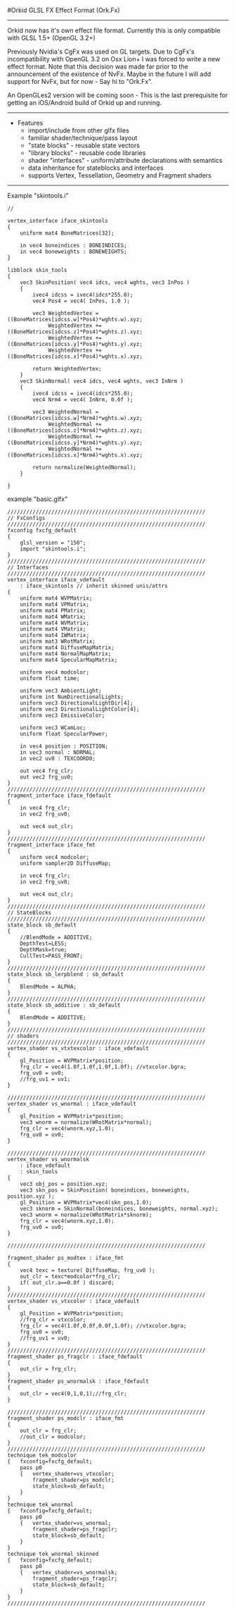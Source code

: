 #Orkid GLSL FX Effect Format (Ork.Fx)

---

Orkid now has it's own effect file format. Currently this is only compatible with GLSL 1.5+ (OpenGL 3.2+)

Previously Nvidia's CgFx was used on GL targets. Due to CgFx's incompatibility with OpenGL 3.2 on Osx Lion+ I was forced to write a new effect format. Note that this decision was made far prior to the announcement of the existence of NvFx. Maybe in the future I will add support for NvFx, but for now - Say hi to "Ork.Fx".

An OpenGLes2 version will be coming soon - This is the last prerequisite for getting an iOS/Android build of Orkid up and running.

---

* Features
	 - import/include from other glfx files 
	 - familiar shader/technique/pass layout
	 - "state blocks" - reusable state vectors
	 - "library blocks" - reusable code libraries
	 - shader "interfaces" - uniform/attribute declarations with semantics
	 - data inheritance for stateblocks and interfaces
	 - supports Vertex, Tessellation, Geometry and Fragment shaders

---

Example "skintools.i"

	//
	
	vertex_interface iface_skintools
	{
		uniform mat4 BoneMatrices[32];
	
		in vec4 boneindices : BONEINDICES;
		in vec4 boneweights : BONEWEIGHTS;
	}
	
	libblock skin_tools
	{
		vec3 SkinPosition( vec4 idcs, vec4 wghts, vec3 InPos )
		{
			ivec4 idcss = ivec4(idcs*255.0);
			vec4 Pos4 = vec4( InPos, 1.0 );
	
			vec3 WeightedVertex =	((BoneMatrices[idcss.w]*Pos4)*wghts.w).xyz;
			     WeightedVertex += 	((BoneMatrices[idcss.z]*Pos4)*wghts.z).xyz;
			     WeightedVertex +=	((BoneMatrices[idcss.y]*Pos4)*wghts.y).xyz;
			     WeightedVertex +=	((BoneMatrices[idcss.x]*Pos4)*wghts.x).xyz;
		 
			return WeightedVertex;
		}
		vec3 SkinNormal( vec4 idcs, vec4 wghts, vec3 InNrm )
		{
			ivec4 idcss = ivec4(idcs*255.0);
			vec4 Nrm4 = vec4( InNrm, 0.0f );
	
			vec3 WeightedNormal =  ((BoneMatrices[idcss.w]*Nrm4)*wghts.w).xyz;
			     WeightedNormal += ((BoneMatrices[idcss.z]*Nrm4)*wghts.z).xyz;
			     WeightedNormal += ((BoneMatrices[idcss.y]*Nrm4)*wghts.y).xyz;
			     WeightedNormal += ((BoneMatrices[idcss.x]*Nrm4)*wghts.x).xyz;
	
			return normalize(WeightedNormal);
		}
	
	}	 
	
example "basic.glfx"

	///////////////////////////////////////////////////////////////
	// FxConfigs
	///////////////////////////////////////////////////////////////
	fxconfig fxcfg_default
	{
		glsl_version = "150";
		import "skintools.i";
	}
	///////////////////////////////////////////////////////////////
	// Interfaces
	///////////////////////////////////////////////////////////////
	vertex_interface iface_vdefault
		: iface_skintools // inherit skinned unis/attrs
	{
		uniform mat4 WVPMatrix;
		uniform mat4 VPMatrix;
		uniform mat4 PMatrix;
		uniform mat4 WMatrix;
		uniform mat4 WVMatrix;
		uniform mat4 VMatrix;
		uniform mat4 IWMatrix;
		uniform mat3 WRotMatrix;
		uniform mat4 DiffuseMapMatrix;
		uniform mat4 NormalMapMatrix;
		uniform mat4 SpecularMapMatrix;
	
		uniform vec4 modcolor;
		uniform float time;
	
		uniform vec3 AmbientLight;
		uniform int NumDirectionalLights;
		uniform vec3 DirectionalLightDir[4];
		uniform vec3 DirectionalLightColor[4];
		uniform vec3 EmissiveColor;
	
		uniform vec3 WCamLoc;
		uniform float SpecularPower;
	
		in vec4 position : POSITION;
		in vec3 normal : NORMAL;
		in vec2 uv0 : TEXCOORD0;
	
		out vec4 frg_clr;
		out vec2 frg_uv0;
	}
	///////////////////////////////////////////////////////////////
	fragment_interface iface_fdefault
	{
		in vec4 frg_clr;
		in vec2 frg_uv0;
	
		out vec4 out_clr;
	}
	///////////////////////////////////////////////////////////////
	fragment_interface iface_fmt
	{
		uniform vec4 modcolor;
		uniform sampler2D DiffuseMap;
	
		in vec4 frg_clr;
		in vec2 frg_uv0;
	
		out vec4 out_clr;
	}
	///////////////////////////////////////////////////////////////
	// StateBlocks
	///////////////////////////////////////////////////////////////
	state_block sb_default
	{
		//BlendMode = ADDITIVE;
		DepthTest=LESS;
		DepthMask=true;
		CullTest=PASS_FRONT;
	}
	///////////////////////////////////////////////////////////////
	state_block sb_lerpblend : sb_default
	{
		BlendMode = ALPHA;
	}
	///////////////////////////////////////////////////////////////
	state_block sb_additive : sb_default
	{
		BlendMode = ADDITIVE;
	}
	///////////////////////////////////////////////////////////////
	// shaders
	///////////////////////////////////////////////////////////////
	vertex_shader vs_vtxtexcolor : iface_vdefault
	{
		gl_Position = WVPMatrix*position;
		frg_clr = vec4(1.0f,1.0f,1.0f,1.0f); //vtxcolor.bgra;
		frg_uv0 = uv0;
		//frg_uv1 = uv1;
	}
	
	///////////////////////////////////////////////////////////////
	vertex_shader vs_wnormal : iface_vdefault
	{
		gl_Position = WVPMatrix*position;
		vec3 wnorm = normalize(WRotMatrix*normal);
		frg_clr = vec4(wnorm.xyz,1.0);
		frg_uv0 = uv0;
	}
	
	///////////////////////////////////////////////////////////////
	vertex_shader vs_wnormalsk 
		: iface_vdefault
		: skin_tools
	{
		vec3 obj_pos = position.xyz;
		vec3 skn_pos = SkinPosition( boneindices, boneweights, position.xyz );
		gl_Position = WVPMatrix*vec4(skn_pos,1.0);
		vec3 sknorm = SkinNormal(boneindices, boneweights, normal.xyz);
		vec3 wnorm = normalize(WRotMatrix*sknorm);
		frg_clr = vec4(wnorm.xyz,1.0);
		frg_uv0 = uv0;
	}
	
	///////////////////////////////////////////////////////////////
	
	fragment_shader ps_modtex : iface_fmt
	{
		vec4 texc = texture( DiffuseMap, frg_uv0 );
		out_clr = texc*modcolor*frg_clr;
		if( out_clr.a==0.0f ) discard;
	}
	///////////////////////////////////////////////////////////////
	vertex_shader vs_vtxcolor : iface_vdefault
	{
		gl_Position = WVPMatrix*position;
		//frg_clr = vtxcolor;
		frg_clr = vec4(1.0f,0.0f,0.0f,1.0f); //vtxcolor.bgra;
		frg_uv0 = uv0;
		//frg_uv1 = uv0;
	}
	///////////////////////////////////////////////////////////////
	fragment_shader ps_fragclr : iface_fdefault
	{
		out_clr = frg_clr;
	}
	fragment_shader ps_wnormalsk : iface_fdefault
	{
		out_clr = vec4(0,1,0,1);//frg_clr;
	}
	
	///////////////////////////////////////////////////////////////
	fragment_shader ps_modclr : iface_fmt
	{
		out_clr = frg_clr;
		//out_clr = modcolor;
	}
	///////////////////////////////////////////////////////////////
	technique tek_modcolor
	{	fxconfig=fxcfg_default;
		pass p0
		{	vertex_shader=vs_vtxcolor;
			fragment_shader=ps_modclr;
			state_block=sb_default;
		}
	}
	technique tek_wnormal
	{	fxconfig=fxcfg_default;
		pass p0
		{	vertex_shader=vs_wnormal;
			fragment_shader=ps_fragclr;
			state_block=sb_default;
		}
	}
	technique tek_wnormal_skinned
	{	fxconfig=fxcfg_default;
		pass p0
		{	vertex_shader=vs_wnormalsk;
			fragment_shader=ps_fragclr;
			state_block=sb_default;
		}
	}
	///////////////////////////////////////////////////////////////

